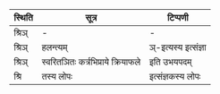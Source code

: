 | स्थिति | सूत्र | टिप्पणी |
| ----- | ------- | ------ |
| श्रिञ् | - | - |
| श्रिञ् | हलन्त्यम् | ञ्-इत्यस्य इत्संज्ञा |
| श्रिञ् | स्वरितञितः कर्त्रभिप्राये क्रियाफले | इति उभयपदम् |
| श्रि | तस्य लोपः | इत्संज्ञकस्य लोपः |
